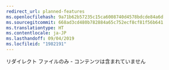 ```yaml
---
redirect_url: planned-features
ms.openlocfilehash: 9a71b62b57235c15ca6008740d4578bdcde84a6d
ms.sourcegitcommit: 668ad3cd480b782884a65c752ecf8cf81f56b641
ms.translationtype: HT
ms.contentlocale: ja-JP
ms.lasthandoff: 09/04/2019
ms.locfileid: "1982191"
---
```

リダイレクト ファイルのみ - コンテンツは含まれていません